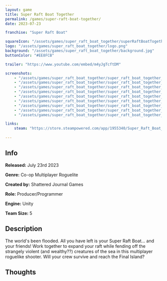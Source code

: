 ```yaml
---
layout: game
title: Super Raft Boat Together
permalink: /games/super-raft-boat-together/
date: 2023-07-23

franchise: "Super Raft Boat"

squareIcon: "/assets/games/super_raft_boat_together/superRaftBoatTogether512.png/"
logo: "/assets/games/super_raft_boat_together/logo.png"
background: "/assets/games/super_raft_boat_together/background.jpg"
buttonColor: "#EE8FCB"

trailer: "https://www.youtube.com/embed/m4yJgTcftDM"

screenshots:
    - "/assets/games/super_raft_boat_together/super_raft_boat_together_1.png"
    - "/assets/games/super_raft_boat_together/super_raft_boat_together_2.png"
    - "/assets/games/super_raft_boat_together/super_raft_boat_together_3.png"
    - "/assets/games/super_raft_boat_together/super_raft_boat_together_4.png"
    - "/assets/games/super_raft_boat_together/super_raft_boat_together_5.png"
    - "/assets/games/super_raft_boat_together/super_raft_boat_together_6.png"
    - "/assets/games/super_raft_boat_together/super_raft_boat_together_7.png"
    - "/assets/games/super_raft_boat_together/super_raft_boat_together_8.png"
    - "/assets/games/super_raft_boat_together/super_raft_boat_together_9.png"

links:
    steam: "https://store.steampowered.com/app/1955340/Super_Raft_Boat_Together/"
  
---
```


## Info
  <p><strong>Released:</strong> July 23rd 2023 </p>
  <p><strong>Genre:</strong> Co-op Multiplayer Roguelite </p>
  <p><strong>Created by:</strong> Shattered Journal Games </p>
  <p><strong>Role:</strong> Producer/Programmer </p>
  <p><strong>Engine:</strong> Unity </p>
  <p><strong>Team Size:</strong> 5 </p>

## Description
The world's been flooded. All you have left is your Super Raft Boat… and your friends! Work together to expand your raft while fending off the strangely violent (and wealthy??) creatures of the sea in this multiplayer roguelike shooter. Will your crew survive and reach the Final Island?

## Thoughts
